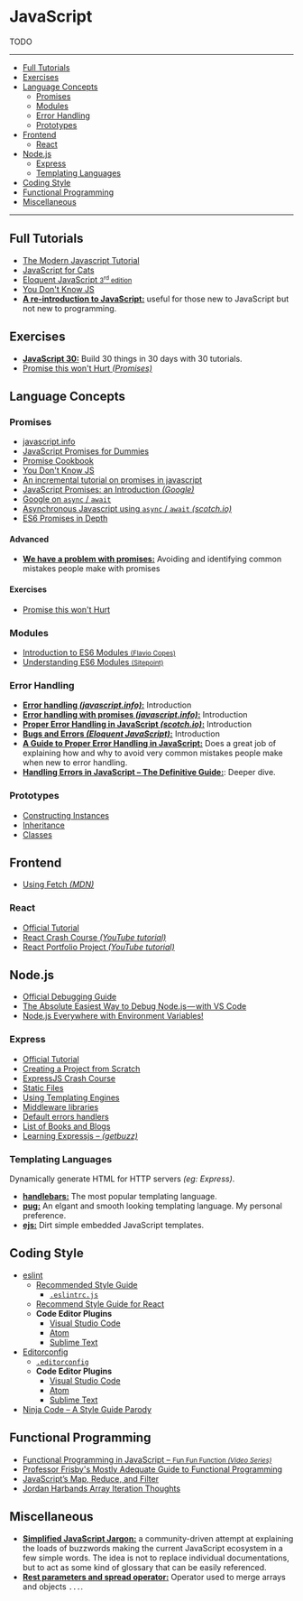 # JavaScript

TODO


***
- [Full Tutorials](#full-tutorials)
- [Exercises](#exercises)
- [Language Concepts](#language-concepts)
	- [Promises](#promises)
	- [Modules](#modules)
	- [Error Handling](#error-handling)
	- [Prototypes](#prototypes)
- [Frontend](#frontend)
	- [React](#react)
- [Node.js](#nodejs)
	- [Express](#express)
	- [Templating Languages](#templating-languages)
- [Coding Style](#coding-style)
- [Functional Programming](#functional-programming)
- [Miscellaneous](#miscellaneous)
***




## Full Tutorials

- [The Modern Javascript Tutorial](https://javascript.info/)
- [JavaScript for Cats](http://jsforcats.com/)
- [Eloquent JavaScript <small>3<sup>rd</sup> edition</small>](https://eloquentjavascript.net/)
- [You Don't Know JS](https://github.com/getify/You-Dont-Know-JS)
- [**A re-introduction to JavaScript:**](https://developer.mozilla.org/en-US/docs/Web/JavaScript/A_re-introduction_to_JavaScript) useful for those new to JavaScript but not new to programming.




## Exercises

- [**JavaScript 30:**](https://javascript30.com/) Build 30 things in 30 days with 30 tutorials.
- [Promise this won't Hurt _(Promises)_](https://github.com/stevekane/promise-it-wont-hurt)




## Language Concepts

### Promises

- [javascript.info](https://javascript.info/async)
- [JavaScript Promises for Dummies](https://scotch.io/tutorials/javascript-promises-for-dummies)
- [Promise Cookbook](https://github.com/mattdesl/promise-cookbook)
- [You Don't Know JS](https://github.com/getify/You-Dont-Know-JS/blob/master/async%20&%20performance/ch3.md)
- [An incremental tutorial on promises in javascript](https://www.sohamkamani.com/blog/2016/08/28/incremenal-tutorial-to-promises/)
- [JavaScript Promises: an Introduction _(Google)_](https://developers.google.com/web/fundamentals/primers/promises)
- [Google on `async` / `await`](https://developers.google.com/web/fundamentals/primers/async-functions)
- [Asynchronous Javascript using `async` / `await` _(scotch.io)_](https://scotch.io/tutorials/asynchronous-javascript-using-async-await)
- [ES6 Promises in Depth](https://ponyfoo.com/articles/es6-promises-in-depth)

#### Advanced
- [**We have a problem with promises:**](https://pouchdb.com/2015/05/18/we-have-a-problem-with-promises.html) Avoiding and identifying common mistakes people make with promises

#### Exercises
- [Promise this won't Hurt](https://github.com/stevekane/promise-it-wont-hurt)


### Modules

- [Introduction to ES6 Modules <small>(Flavio Copes)</small>](https://flaviocopes.com/es-modules/)
- [Understanding ES6 Modules <small>(Sitepoint)</small>](https://www.sitepoint.com/understanding-es6-modules/)


### Error Handling

- [**Error handling _(javascript.info)_:**](https://javascript.info/try-catch) Introduction
- [**Error handling with promises _(javascript.info)_:**](https://javascript.info/promise-error-handling) Introduction
- [**Proper Error Handling in JavaScript _(scotch.io)_:**](https://scotch.io/tutorials/proper-error-handling-in-javascript) Introduction
- [**Bugs and Errors _(Eloquent JavaScript)_:**](https://eloquentjavascript.net/08_error.html) Introduction
- [**A Guide to Proper Error Handling in JavaScript:**](https://www.sitepoint.com/proper-error-handling-javascript/) Does a great job of explaining how and why to avoid very common mistakes people make when new to error handling.
- [**Handling Errors in JavaScript – The Definitive Guide:**](https://levelup.gitconnected.com/the-definite-guide-to-handling-errors-gracefully-in-javascript-58424d9c60e6): Deeper dive.


### Prototypes

- [Constructing Instances](https://javascript.info/constructor-new)
- [Inheritance](https://javascript.info/prototypes)
- [Classes](https://javascript.info/classes)




## Frontend

- [Using Fetch _(MDN)_](https://developer.mozilla.org/en-US/docs/Web/API/Fetch_API/Using_Fetch)


### React

- [Official Tutorial](https://reactjs.org/tutorial/tutorial.html)
- [React Crash Course _(YouTube tutorial)_](https://www.youtube.com/watch?v=Ke90Tje7VS0)
- [React Portfolio Project _(YouTube tutorial)_](https://www.youtube.com/watch?list=PLD9SRxG6ST3HoJhkYdj0w4WEzUM_RBTKt)




## Node.js

- [Official Debugging Guide](https://nodejs.org/en/docs/guides/debugging-getting-started/)
- [The Absolute Easiest Way to Debug Node.js — with VS Code](https://itnext.io/the-absolute-easiest-way-to-debug-node-js-with-vscode-2e02ef5b1bad)
- [Node.js Everywhere with Environment Variables!](https://medium.com/the-node-js-collection/making-your-node-js-work-everywhere-with-environment-variables-2da8cdf6e786)


### Express

- [Official Tutorial](https://expressjs.com/en/starter/installing.html)
- [Creating a Project from Scratch](https://gitlab.com/snippets/1842458)
- [ExpressJS Crash Course](https://www.youtube.com/watch?time_continue=1441&v=L72fhGm1tfE)
- [Static Files](https://expressjs.com/en/starter/static-files.html)
- [Using Templating Engines](https://expressjs.com/en/guide/using-template-engines.html)
- [Middleware libraries](https://expressjs.com/en/resources/middleware.html)
- [Default errors handlers](https://expressjs.com/en/guide/error-handling.html#the-default-error-handler)
- [List of Books and Blogs](https://expressjs.com/en/resources/books-blogs.html)
- [Learning Expressjs – _(getbuzz)_](https://getbuzz.io/c/learning-expressjs)


### Templating Languages

Dynamically generate HTML for HTTP servers _(eg: Express)_.

- [**handlebars:**](http://handlebarsjs.com/) The most popular templating language.
- [**pug:**](https://www.npmjs.com/package/pug) An elgant and smooth looking templating language. My personal preference.
- [**ejs:**](https://www.npmjs.com/package/ejs) Dirt simple embedded JavaScript templates.





## Coding Style

- [eslint](https://eslint.org/)
    - [Recommended Style Guide](https://www.npmjs.com/package/eslint-config-airbnb-base)
		- [`.eslintrc.js`](https://github.com/mpalmr/resources/blob/master/config-resources/eslint/eslint-config-airbnb-base.js)
    - [Recommend Style Guide for React](https://www.npmjs.com/package/eslint-config-airbnb)
    - **Code Editor Plugins**
        - [Visual Studio Code](https://marketplace.visualstudio.com/items?itemName=dbaeumer.vscode-eslint)
        - [Atom](https://atom.io/packages/linter-eslint)
        - [Sublime Text](https://github.com/SublimeLinter/SublimeLinter-eslint)
- [Editorconfig](https://editorconfig.org/)
    - [`.editorconfig`](https://github.com/mpalmr/resources/blob/master/config-resources/.editorconfig)
    - **Code Editor Plugins**
        - [Visual Studio Code](https://marketplace.visualstudio.com/items?itemName=EditorConfig.EditorConfig)
        - [Atom](https://atom.io/packages/editorconfig)
        - [Sublime Text](https://github.com/sindresorhus/editorconfig-sublime)
- [Ninja Code – A Style Guide Parody](https://javascript.info/ninja-code)




## Functional Programming

- [Functional Programming in JavaScript – <small>Fun Fun Function _(Video Series)_</small>](https://www.youtube.com/watch?v=BMUiFMZr7vk&list=PL0zVEGEvSaeEd9hlmCXrk5yUyqUag-n84)
- [Professor Frisby's Mostly Adequate Guide to Functional Programming](https://mostly-adequate.gitbooks.io/mostly-adequate-guide/)
- [JavaScript’s Map, Reduce, and Filter](https://danmartensen.svbtle.com/javascripts-map-reduce-and-filter)
- [Jordan Harbands Array Iteration Thoughts](https://gist.github.com/ljharb/58faf1cfcb4e6808f74aae4ef7944cff#file-array_iteration_thoughts-md)




## Miscellaneous

- [**Simplified JavaScript Jargon:**](https://github.com/HugoGiraudel/SJSJ) a community-driven attempt at explaining the loads of buzzwords making the current JavaScript ecosystem in a few simple words. The idea is not to replace individual documentations, but to act as some kind of glossary that can be easily referenced.
- [**Rest parameters and spread operator:**](https://javascript.info/rest-parameters-spread-operator) Operator used to merge arrays and objects `...`.
